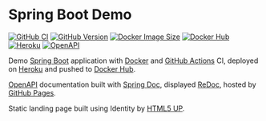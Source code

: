# Spring Boot Demo

[![GitHub CI][github-ci-img]][github-ci-link]
[![GitHub Version][github-version-img]][github-version-link]
[![Docker Image Size][docker-size-img]][docker-size-link]
[![Docker Hub][docker-hub-img]][docker-hub-link]
[![Heroku][heroku-img]][heroku-link]
[![OpenAPI][openapi-img]][openapi-link]

Demo [Spring Boot](https://spring.io/projects/spring-boot) application with [Docker](https://www.docker.com/) and [GitHub Actions](https://github.com/features/actions) CI, deployed on [Heroku](https://dashboard.heroku.com/) and pushed to [Docker Hub](https://hub.docker.com/).

[OpenAPI](https://swagger.io/specification/) documentation built with [Spring Doc](https://springdoc.org/), displayed [ReDoc](https://github.com/Redocly/redoc), hosted by [GitHub Pages](https://pages.github.com/).

Static landing page built using Identity by [HTML5 UP](https://html5up.net).

[github-ci-img]: https://github.com/RafhaanShah/Spring-Boot-Camp/workflows/Build%20and%20Test/badge.svg
[github-ci-link]: https://github.com/RafhaanShah/Spring-Boot-Camp/actions?query=workflow%3A%22Build+and+Test%22
[github-version-img]: https://img.shields.io/github/v/release/rafhaanshah/Spring-Boot-Camp?label=Version
[github-version-link]: https://github.com/RafhaanShah/Spring-Boot-Camp/releases
[docker-hub-img]: https://img.shields.io/badge/Docker%20Hub-published-099cec.svg?labelColor=ffffff&logo=docker
[docker-hub-link]: https://hub.docker.com/r/rafhaanshah/springbootcamp
[docker-size-img]: https://img.shields.io/docker/image-size/rafhaanshah/springbootcamp/latest?label=Image%20Size
[docker-size-link]: https://hub.docker.com/r/rafhaanshah/springbootcamp/tags
[heroku-img]: https://img.shields.io/badge/Heroku-deployed-ffffff.svg?labelColor=591db1&logo=heroku
[heroku-link]: https://spring-boot-camp.herokuapp.com/
[openapi-img]: https://img.shields.io/swagger/valid/3.0?label=OpenAPI&specUrl=https%3A%2F%2Fraw.githubusercontent.com%2FRafhaanShah%2FSpring-Boot-Camp%2Frelease%2Fdocs%2Fapi.json
[openapi-link]: https://raw.githubusercontent.com/RafhaanShah/Spring-Boot-Camp/release/docs/api.json

